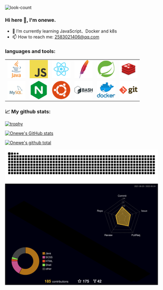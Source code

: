 ![look-count](https://komarev.com/ghpvc/?username=onewe&color=green)
### Hi here 👋, I'm onewe.

- 🌱 I’m currently learning JavaScript、Docker and k8s
- 📫 How to reach me: 2583021406@qq.com

### languages and tools:

<table>
  <tr>
    <td align="center">
      <img height="60" src="https://raw.githubusercontent.com/github/explore/5b3600551e122a3277c2c5368af2ad5725ffa9a1/topics/java/java.png" />
    </td>
    <td align="center">
      <img height="60" src="https://raw.githubusercontent.com/github/explore/80688e429a7d4ef2fca1e82350fe8e3517d3494d/topics/javascript/javascript.png">
    </td>
    <td align="center">
      <img height="60" src="https://raw.githubusercontent.com/github/explore/80688e429a7d4ef2fca1e82350fe8e3517d3494d/topics/react/react.png">
    </td>
    <td align="center">
      <img height="60" src="https://raw.githubusercontent.com/github/explore/80688e429a7d4ef2fca1e82350fe8e3517d3494d/topics/maven/maven.png">
    </td>
    <td align="center">
      <img height="60" src="https://raw.githubusercontent.com/github/explore/8ab0be27a8c97992e4930e630e2d68ba8d819183/topics/spring/spring.png">
    </td>
    <td align="center">
      <img height="60" src="https://raw.githubusercontent.com/github/explore/80688e429a7d4ef2fca1e82350fe8e3517d3494d/topics/redis/redis.png">
    </td>
  </tr>
  <tr>
    <td align="center">
      <img height="60" src="https://raw.githubusercontent.com/github/explore/80688e429a7d4ef2fca1e82350fe8e3517d3494d/topics/mysql/mysql.png">
    </td>
    <td align="center">
      <img height="60" src="https://raw.githubusercontent.com/github/explore/85cceaeeaf993ca35664dc37ea24f9237fbbfc14/topics/nginx/nginx.png">
    </td>
    <td align="center">
      <img height="60" src="https://raw.githubusercontent.com/github/explore/80688e429a7d4ef2fca1e82350fe8e3517d3494d/topics/ubuntu/ubuntu.png">
    </td>
    <td align="center">
      <img height="60" src="https://raw.githubusercontent.com/github/explore/80688e429a7d4ef2fca1e82350fe8e3517d3494d/topics/bash/bash.png">
    </td>
    <td align="center">
      <img height="60" src="https://raw.githubusercontent.com/github/explore/80688e429a7d4ef2fca1e82350fe8e3517d3494d/topics/docker/docker.png">
    </td>
    <td align="center">
      <img height="60" src="https://raw.githubusercontent.com/github/explore/80688e429a7d4ef2fca1e82350fe8e3517d3494d/topics/git/git.png">
    </td>
  </tr>
</table>












### 📈 My github stats:

[![trophy](https://github-profile-trophy.vercel.app/?username=onewe&theme=onedark)](https://github.com/ryo-ma/github-profile-trophy)


[![Onewe's GitHub stats](https://github-readme-stats.vercel.app/api?username=onewe&show_icons=true&theme=radical)](https://github.com/anuraghazra/github-readme-stats)

[![Onewe's github total](https://github-readme-streak-stats.herokuapp.com/?user=onewe&show_icons=true&theme=radical&cache_seconds=1800&locale=en)](https://onew.me/)

![GitHub Snake dark](./assets/github-contribution-grid-snake.svg)
![GitHub contrib](./profile-3d-contrib/profile-night-rainbow.svg)
